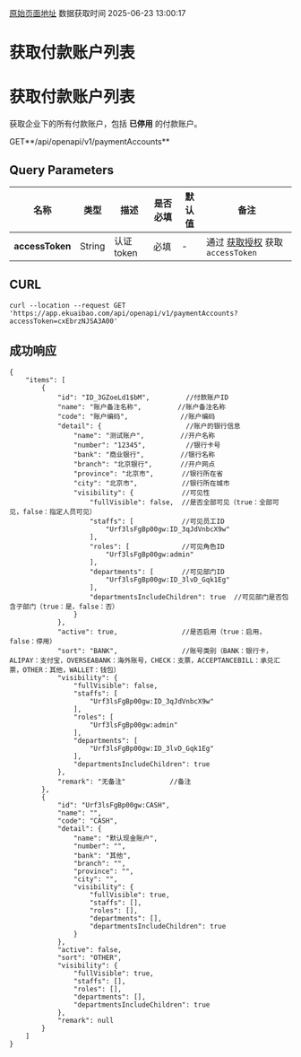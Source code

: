 [原始页面地址](https://docs.ekuaibao.com/docs/open-api/pay/get-payerInfos)
数据获取时间 2025-06-23 13:00:17

# 获取付款账户列表

# 获取付款账户列表

获取企业下的所有付款账户，包括 **已停用** 的付款账户。

GET**/api/openapi/v1/paymentAccounts**

## Query Parameters​

名称| 类型| 描述| 是否必填| 默认值| 备注  
---|---|---|---|---|---  
**accessToken**|  String| 认证token| 必填| -| 通过 [获取授权](/docs/open-api/getting-started/auth) 获取 `accessToken`  
  
## CURL​
    
    
    curl --location --request GET 'https://app.ekuaibao.com/api/openapi/v1/paymentAccounts?accessToken=cxEbrzNJSA3A00'  
    

## 成功响应​
    
    
    {  
        "items": [  
            {  
                "id": "ID_3GZoeLd1$bM",         //付款账户ID  
                "name": "账户备注名称",         //账户备注名称  
                "code": "账户编码",             //账户编码  
                "detail": {                     //账户的银行信息  
                    "name": "测试账户",         //开户名称  
                    "number": "12345",          //银行卡号  
                    "bank": "商业银行",         //银行名称  
                    "branch": "北京银行",       //开户网点  
                    "province": "北京市",       //银行所在省  
                    "city": "北京市",           //银行所在城市  
                    "visibility": {            //可见性  
                        "fullVisible": false,  //是否全部可见（true：全部可见，false：指定人员可见）  
                        "staffs": [            //可见员工ID  
                            "Urf3lsFgBp00gw:ID_3qJdVnbcX9w"  
                        ],  
                        "roles": [             //可见角色ID  
                            "Urf3lsFgBp00gw:admin"  
                        ],  
                        "departments": [       //可见部门ID  
                            "Urf3lsFgBp00gw:ID_3lvD_Gqk1Eg"  
                        ],  
                        "departmentsIncludeChildren": true  //可见部门是否包含子部门（true：是，false：否）  
                    }  
                },  
                "active": true,                //是否启用（true：启用，false：停用）  
                "sort": "BANK",                //账号类别（BANK：银行卡，ALIPAY：支付宝，OVERSEABANK：海外账号，CHECK：支票，ACCEPTANCEBILL：承兑汇票，OTHER：其他，WALLET：钱包）  
                "visibility": {  
                    "fullVisible": false,  
                    "staffs": [  
                        "Urf3lsFgBp00gw:ID_3qJdVnbcX9w"  
                    ],  
                    "roles": [  
                        "Urf3lsFgBp00gw:admin"  
                    ],  
                    "departments": [  
                        "Urf3lsFgBp00gw:ID_3lvD_Gqk1Eg"  
                    ],  
                    "departmentsIncludeChildren": true  
                },  
                "remark": "无备注"           //备注  
            },  
            {  
                "id": "Urf3lsFgBp00gw:CASH",  
                "name": "",  
                "code": "CASH",  
                "detail": {  
                    "name": "默认现金账户",  
                    "number": "",  
                    "bank": "其他",  
                    "branch": "",  
                    "province": "",  
                    "city": "",  
                    "visibility": {  
                        "fullVisible": true,  
                        "staffs": [],  
                        "roles": [],  
                        "departments": [],  
                        "departmentsIncludeChildren": true  
                    }  
                },  
                "active": false,  
                "sort": "OTHER",  
                "visibility": {  
                    "fullVisible": true,  
                    "staffs": [],  
                    "roles": [],  
                    "departments": [],  
                    "departmentsIncludeChildren": true  
                },  
                "remark": null  
            }  
        ]  
    }  
    
